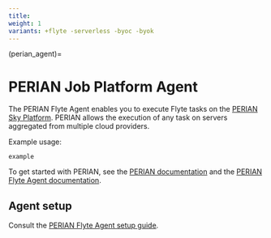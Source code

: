```yaml
---
title:
weight: 1
variants: +flyte -serverless -byoc -byok
---
```




(perian_agent)=

# PERIAN Job Platform Agent

The PERIAN Flyte Agent enables you to execute Flyte tasks on the [PERIAN Sky Platform](https://perian.io/). PERIAN allows the execution of any task on servers aggregated from multiple cloud providers.

Example usage:

```{auto-examples-toc}
example
```

To get started with PERIAN, see the [PERIAN documentation](https://perian.io/docs/overview) and the [PERIAN Flyte Agent documentation](https://perian.io/docs/flyte-getting-started).

## Agent setup

Consult the [PERIAN Flyte Agent setup guide](https://perian.io/docs/flyte-setup-guide).
